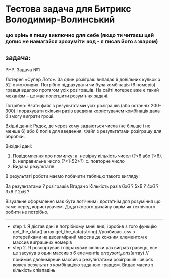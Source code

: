 # Тестова задача для Битрикс Володимир-Волинський
### цю хрінь я пишу виключно для себе (якщо ти читаєш цей допис не намагайся зрозуміти код - я писав його з жаром)
## задача: 
PHP. Задача №1

Лотерея «Супер Лото». За один розіграш випадає 6 довільних кульок з 52-х можливих. Потрібно підрахувати чи була комбінація (6 номерів) гравця вдалою протягом усіх розіграшів.
На сайті лотереє вже є такий механізм – це має полегшити розуміння задачі.

Потрібно:
Взяти файл з результатами усіх розіграшів (або останніх 200-300) і порахувати скільки разів введена користувачем комбінація дала б змогу виграти гроші.

Вхідні данні:
Рядок, де через кому задаються числа (не більше і не менше 6) або 6 полів для введення. 
Файл з результатами розіграшу для обробки.


Вихідні дані:
1.	Повідомлення про помилку:
a.	невірну кількість чисел (?<6 або ?>6).
b.	неправильне число (?<1-52>?)
c.	повторне число
2.	Видача результатів

В результаті роботи маємо побачити таблицю такого вигляду:

За результатами ? розіграшів
Вгадано	Кількість разів
6х6	?
5х6	?
4х6	?
3х6	?
2х6	?

Візуальне оформлення має бути логічним і достатнім для розуміння що саме перед користувачем. Додаткового дизайну окрім як технічного робити не потрібно. 
_____________________________________________________________

- step 1. Я дістав дані в потрібному мнеі виді і зробив з того функцію get_the_data()
	array get_the_data(string) //розбиває .csv з лотерейками на двовимірний массив 
	де кожним елементом є массив виграшних номерів
- step 2. Я розсортував і підрахував скільки раз виграв гравець, все це засунув в один массив з 6 елементів
	$array sort_wons($array) //приймає двовимірний массив з результатами розіграшів і звіряє кожен результат з комбінацією заданою гравцем. Видає масив з кількість співпадінь 
